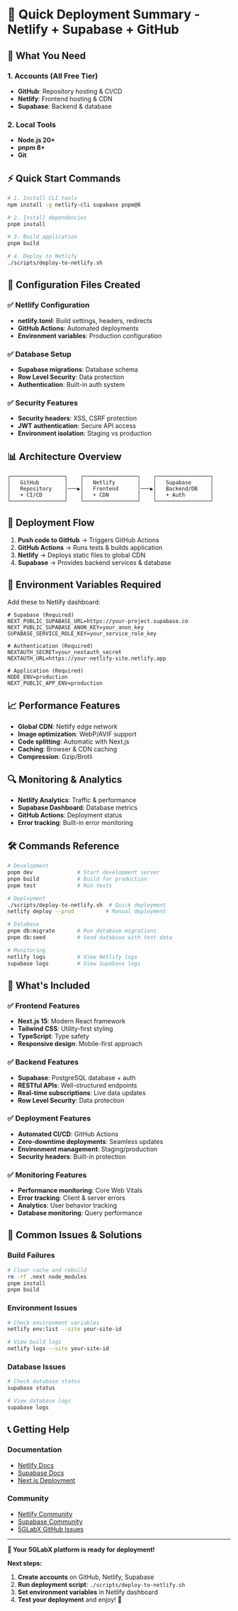 # 🚀 Quick Deployment Summary - Netlify + Supabase + GitHub

## 🎯 What You Need

### 1. Accounts (All Free Tier)
- **GitHub**: Repository hosting & CI/CD
- **Netlify**: Frontend hosting & CDN
- **Supabase**: Backend & database

### 2. Local Tools
- **Node.js 20+**
- **pnpm 8+**
- **Git**

## ⚡ Quick Start Commands

```bash
# 1. Install CLI tools
npm install -g netlify-cli supabase pnpm@8

# 2. Install dependencies
pnpm install

# 3. Build application
pnpm build

# 4. Deploy to Netlify
./scripts/deploy-to-netlify.sh
```

## 🔧 Configuration Files Created

### ✅ Netlify Configuration
- **netlify.toml**: Build settings, headers, redirects
- **GitHub Actions**: Automated deployments
- **Environment variables**: Production configuration

### ✅ Database Setup
- **Supabase migrations**: Database schema
- **Row Level Security**: Data protection
- **Authentication**: Built-in auth system

### ✅ Security Features
- **Security headers**: XSS, CSRF protection
- **JWT authentication**: Secure API access
- **Environment isolation**: Staging vs production

## 📊 Architecture Overview

```
┌─────────────────┐    ┌─────────────────┐    ┌─────────────────┐
│   GitHub        │    │   Netlify       │    │   Supabase      │
│   Repository    │───▶│   Frontend      │───▶│   Backend/DB    │
│   + CI/CD       │    │   + CDN         │    │   + Auth        │
└─────────────────┘    └─────────────────┘    └─────────────────┘
```

## 🚀 Deployment Flow

1. **Push code to GitHub** → Triggers GitHub Actions
2. **GitHub Actions** → Runs tests & builds application
3. **Netlify** → Deploys static files to global CDN
4. **Supabase** → Provides backend services & database

## 🔐 Environment Variables Required

Add these to Netlify dashboard:

```env
# Supabase (Required)
NEXT_PUBLIC_SUPABASE_URL=https://your-project.supabase.co
NEXT_PUBLIC_SUPABASE_ANON_KEY=your_anon_key
SUPABASE_SERVICE_ROLE_KEY=your_service_role_key

# Authentication (Required)
NEXTAUTH_SECRET=your_nextauth_secret
NEXTAUTH_URL=https://your-netlify-site.netlify.app

# Application (Required)
NODE_ENV=production
NEXT_PUBLIC_APP_ENV=production
```

## 📈 Performance Features

- **Global CDN**: Netlify edge network
- **Image optimization**: WebP/AVIF support
- **Code splitting**: Automatic with Next.js
- **Caching**: Browser & CDN caching
- **Compression**: Gzip/Brotli

## 🔍 Monitoring & Analytics

- **Netlify Analytics**: Traffic & performance
- **Supabase Dashboard**: Database metrics
- **GitHub Actions**: Deployment status
- **Error tracking**: Built-in error monitoring

## 🛠️ Commands Reference

```bash
# Development
pnpm dev              # Start development server
pnpm build            # Build for production
pnpm test             # Run tests

# Deployment
./scripts/deploy-to-netlify.sh  # Quick deployment
netlify deploy --prod          # Manual deployment

# Database
pnpm db:migrate       # Run database migrations
pnpm db:seed          # Seed database with test data

# Monitoring
netlify logs          # View Netlify logs
supabase logs         # View Supabase logs
```

## 🎉 What's Included

### ✅ Frontend Features
- **Next.js 15**: Modern React framework
- **Tailwind CSS**: Utility-first styling
- **TypeScript**: Type safety
- **Responsive design**: Mobile-first approach

### ✅ Backend Features
- **Supabase**: PostgreSQL database + auth
- **RESTful APIs**: Well-structured endpoints
- **Real-time subscriptions**: Live data updates
- **Row Level Security**: Data protection

### ✅ Deployment Features
- **Automated CI/CD**: GitHub Actions
- **Zero-downtime deployments**: Seamless updates
- **Environment management**: Staging/production
- **Security headers**: Built-in protection

### ✅ Monitoring Features
- **Performance monitoring**: Core Web Vitals
- **Error tracking**: Client & server errors
- **Analytics**: User behavior tracking
- **Database monitoring**: Query performance

## 🚨 Common Issues & Solutions

### Build Failures
```bash
# Clear cache and rebuild
rm -rf .next node_modules
pnpm install
pnpm build
```

### Environment Issues
```bash
# Check environment variables
netlify env:list --site your-site-id

# View build logs
netlify logs --site your-site-id
```

### Database Issues
```bash
# Check database status
supabase status

# View database logs
supabase logs
```

## 📞 Getting Help

### Documentation
- [Netlify Docs](https://docs.netlify.com/)
- [Supabase Docs](https://supabase.com/docs)
- [Next.js Deployment](https://nextjs.org/docs/deployment)

### Community
- [Netlify Community](https://community.netlify.com/)
- [Supabase Community](https://github.com/supabase/supabase/discussions)
- [5GLabX GitHub Issues](https://github.com/5glabx/platform/issues)

---

**🎉 Your 5GLabX platform is ready for deployment!**

**Next steps:**
1. **Create accounts** on GitHub, Netlify, Supabase
2. **Run deployment script**: `./scripts/deploy-to-netlify.sh`
3. **Set environment variables** in Netlify dashboard
4. **Test your deployment** and enjoy! 🚀
